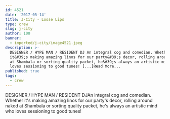 ```yaml
---
id: 4521
date: '2017-05-14'
title: J-City - Loose Lips
type: crew
slug: j-city
author: 100
banner:
  - imported/j-city/image4521.jpeg
description: >-
  DESIGNER / HYPE MAN / RESIDENT DJ An integral cog and comedian. Whether
  it&#39;s making amazing linos for our party&#39;s decor, rolling around naked
  at Shambala or sorting quality packet, he&#39;s always an artistic mind who
  loves sessioning to good tunes! [...]Read More...
published: true
tags:
  - crew
---
```

DESIGNER / HYPE MAN / RESIDENT DJAn integral cog and comedian. Whether it's making amazing linos for our party's decor, rolling around naked at Shambala or sorting quality packet, he's always an artistic mind who loves sessioning to good tunes!